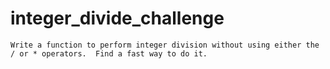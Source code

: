 # integer_divide_challenge
```Write a function to perform integer division without using either the / or * operators.  Find a fast way to do it.```
